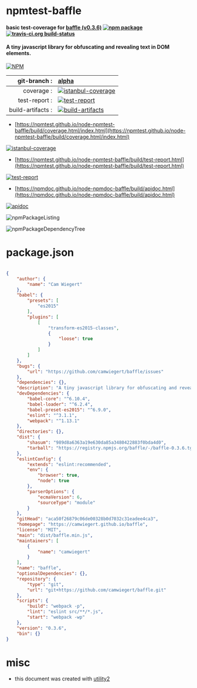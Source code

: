 # npmtest-baffle

#### basic test-coverage for  [baffle (v0.3.6)](https://camwiegert.github.io/baffle)  [![npm package](https://img.shields.io/npm/v/npmtest-baffle.svg?style=flat-square)](https://www.npmjs.org/package/npmtest-baffle) [![travis-ci.org build-status](https://api.travis-ci.org/npmtest/node-npmtest-baffle.svg)](https://travis-ci.org/npmtest/node-npmtest-baffle)

#### A tiny javascript library for obfuscating and revealing text in DOM elements.

[![NPM](https://nodei.co/npm/baffle.png?downloads=true&downloadRank=true&stars=true)](https://www.npmjs.com/package/baffle)

| git-branch : | [alpha](https://github.com/npmtest/node-npmtest-baffle/tree/alpha)|
|--:|:--|
| coverage : | [![istanbul-coverage](https://npmtest.github.io/node-npmtest-baffle/build/coverage.badge.svg)](https://npmtest.github.io/node-npmtest-baffle/build/coverage.html/index.html)|
| test-report : | [![test-report](https://npmtest.github.io/node-npmtest-baffle/build/test-report.badge.svg)](https://npmtest.github.io/node-npmtest-baffle/build/test-report.html)|
| build-artifacts : | [![build-artifacts](https://npmtest.github.io/node-npmtest-baffle/glyphicons_144_folder_open.png)](https://github.com/npmtest/node-npmtest-baffle/tree/gh-pages/build)|

- [https://npmtest.github.io/node-npmtest-baffle/build/coverage.html/index.html](https://npmtest.github.io/node-npmtest-baffle/build/coverage.html/index.html)

[![istanbul-coverage](https://npmtest.github.io/node-npmtest-baffle/build/screenCapture.buildCi.browser.%252Ftmp%252Fbuild%252Fcoverage.lib.html.png)](https://npmtest.github.io/node-npmtest-baffle/build/coverage.html/index.html)

- [https://npmtest.github.io/node-npmtest-baffle/build/test-report.html](https://npmtest.github.io/node-npmtest-baffle/build/test-report.html)

[![test-report](https://npmtest.github.io/node-npmtest-baffle/build/screenCapture.buildCi.browser.%252Ftmp%252Fbuild%252Ftest-report.html.png)](https://npmtest.github.io/node-npmtest-baffle/build/test-report.html)

- [https://npmdoc.github.io/node-npmdoc-baffle/build/apidoc.html](https://npmdoc.github.io/node-npmdoc-baffle/build/apidoc.html)

[![apidoc](https://npmdoc.github.io/node-npmdoc-baffle/build/screenCapture.buildCi.browser.%252Ftmp%252Fbuild%252Fapidoc.html.png)](https://npmdoc.github.io/node-npmdoc-baffle/build/apidoc.html)

![npmPackageListing](https://npmtest.github.io/node-npmtest-baffle/build/screenCapture.npmPackageListing.svg)

![npmPackageDependencyTree](https://npmtest.github.io/node-npmtest-baffle/build/screenCapture.npmPackageDependencyTree.svg)



# package.json

```json

{
    "author": {
        "name": "Cam Wiegert"
    },
    "babel": {
        "presets": [
            "es2015"
        ],
        "plugins": [
            [
                "transform-es2015-classes",
                {
                    "loose": true
                }
            ]
        ]
    },
    "bugs": {
        "url": "https://github.com/camwiegert/baffle/issues"
    },
    "dependencies": {},
    "description": "A tiny javascript library for obfuscating and revealing text in DOM elements.",
    "devDependencies": {
        "babel-core": "^6.10.4",
        "babel-loader": "^6.2.4",
        "babel-preset-es2015": "^6.9.0",
        "eslint": "^3.1.1",
        "webpack": "^1.13.1"
    },
    "directories": {},
    "dist": {
        "shasum": "989d8a6363a19e630da85a3480422883f0bda4d0",
        "tarball": "https://registry.npmjs.org/baffle/-/baffle-0.3.6.tgz"
    },
    "eslintConfig": {
        "extends": "eslint:recommended",
        "env": {
            "browser": true,
            "node": true
        },
        "parserOptions": {
            "ecmaVersion": 6,
            "sourceType": "module"
        }
    },
    "gitHead": "aca50f26879c06de00328b0d7032c31eadee4ca3",
    "homepage": "https://camwiegert.github.io/baffle",
    "license": "MIT",
    "main": "dist/baffle.min.js",
    "maintainers": [
        {
            "name": "camwiegert"
        }
    ],
    "name": "baffle",
    "optionalDependencies": {},
    "repository": {
        "type": "git",
        "url": "git+https://github.com/camwiegert/baffle.git"
    },
    "scripts": {
        "build": "webpack -p",
        "lint": "eslint src/**/*.js",
        "start": "webpack -wp"
    },
    "version": "0.3.6",
    "bin": {}
}
```



# misc
- this document was created with [utility2](https://github.com/kaizhu256/node-utility2)
